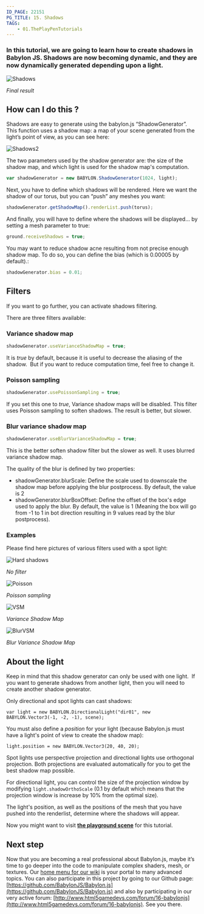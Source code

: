 ```yaml
---
ID_PAGE: 22151
PG_TITLE: 15. Shadows
TAGS:
    - 01.ThePlayPenTutorials
---
```

### In this tutorial, we are going to learn how to create shadows in Babylon JS. Shadows are now becoming dynamic, and they are now dynamically generated depending upon a light.

![Shadows](http://www.babylonjs.com/tutorials/15%20-%20Shadows/15.png)

_Final result_

## How can I do this ?

Shadows are easy to generate using the babylon.js “ShadowGenerator”. This function uses a shadow map: a map of your scene generated from the light’s point of view, as you can see here:

![Shadows2](http://www.babylonjs.com/tutorials/15%20-%20Shadows/15-1.png)

The two parameters used by the shadow generator are: the size of the shadow map, and which light is used for the shadow map's computation.
```javascript
var shadowGenerator = new BABYLON.ShadowGenerator(1024, light);
```

Next, you have to define which shadows will be rendered. Here we want the shadow of our torus, but you can “push” any meshes you want:
```javascript 
shadowGenerator.getShadowMap().renderList.push(torus);
```

And finally, you will have to define where the shadows will be displayed... by setting a mesh parameter to true:
```javascript
ground.receiveShadows = true;
```

You may want to reduce shadow acne resulting from not precise enough shadow map. To do so, you can define the bias (which is 0.00005 by default).:
```javascript
shadowGenerator.bias = 0.01;
```

## Filters

If you want to go further, you can activate shadows filtering.

There are three filters available:

### Variance shadow map 
```javascript
shadowGenerator.useVarianceShadowMap = true;
```
It is _true_ by default, because it is useful to decrease the aliasing of the shadow.  But if you want to reduce computation time, feel free to change it.

### Poisson sampling
```javascript
shadowGenerator.usePoissonSampling = true;
```
If you set this one to _true_, Variance shadow maps will be disabled. This filter uses Poisson sampling to soften shadows. The result is better, but slower.

### Blur variance shadow map 
```javascript
shadowGenerator.useBlurVarianceShadowMap = true;
```
This is the better soften shadow filter but the slower as well. It uses blurred variance shadow map.

The quality of the blur is defined by two properties:

* shadowGenerator.blurScale: Define the scale used to downscale the shadow map before applying the blur postprocess. By default, the value is 2
* shadowGenerator.blurBoxOffset: Define the offset of the box's edge used to apply the blur. By default, the value is 1 (Meaning the box will go from -1 to 1 in bot direction resulting in 9 values read by the blur postprocess).

### Examples

Please find here pictures of various filters used with a spot light:

![Hard shadows](http://www.babylonjs.com/forumpics/hard.jpg)

*No filter*

![Poisson](http://www.babylonjs.com/forumpics/poisson.jpg)


*Poisson sampling*

![VSM](http://www.babylonjs.com/forumpics/vsm.jpg)


*Variance Shadow Map*

![BlurVSM](http://www.babylonjs.com/forumpics/blurVSM.jpg)


*Blur Variance Shadow Map*

## About the light
Keep in mind that this shadow generator can only be used with one light.  If you want to generate shadows from another light, then you will need to create another shadow generator.

Only directional and spot lights can cast shadows:

```
var light = new BABYLON.DirectionalLight("dir01", new BABYLON.Vector3(-1, -2, -1), scene);
```

You must also define a _position_ for your light (because Babylon.js must have a light's point of view to create the shadow map):

```
light.position = new BABYLON.Vector3(20, 40, 20);
```

Spot lights use perspective projection and directional lights use orthogonal projection. Both projections are evaluated automatically for you to get the best shadow map possible.

For directional light, you can control the size of the projection window by modifying ```light.shadowOrthoScale``` (0.1 by default which means that the projection window is increase by 10% from the optimal size).

The light's position, as well as the positions of the mesh that you have pushed into the renderlist, determine 
where the shadows will appear.

Now you might want to visit [**the playground scene**](http://babylonjs-playground.azurewebsites.net/?15) for this tutorial.

## Next step
Now that you are becoming a real professional about Babylon.js, maybe it’s time to go deeper into the code to manipulate complex shaders, mesh, or textures. Our [home menu for our wiki](http://babylondoc.azurewebsites.net/index.php) is your portal to many advanced topics. You can also participate in this project by going to our Github page: [https://github.com/BabylonJS/Babylon.js](https://github.com/BabylonJS/Babylon.js) and also by participating in our very active forum: [http://www.html5gamedevs.com/forum/16-babylonjs](http://www.html5gamedevs.com/forum/16-babylonjs). See you there.